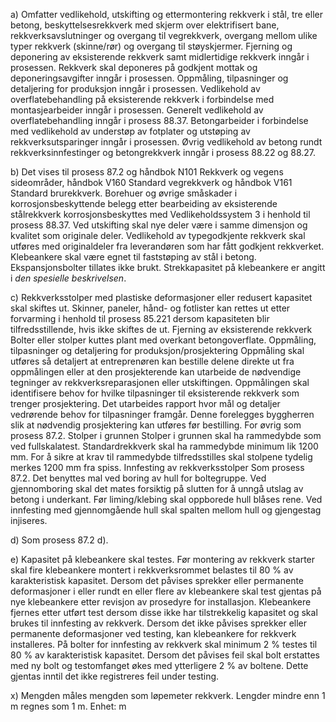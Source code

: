 a) Omfatter vedlikehold, utskifting og ettermontering rekkverk i stål, tre eller betong, beskyttelsesrekkverk med skjerm over elektrifisert bane, rekkverksavslutninger og overgang til vegrekkverk, overgang mellom ulike typer rekkverk (skinne/rør) og overgang til støyskjermer.
Fjerning og deponering av eksisterende rekkverk samt midlertidige rekkverk inngår i prosessen.
Rekkverk skal deponeres på godkjent mottak og deponeringsavgifter inngår i prosessen.
Oppmåling, tilpasninger og detaljering for produksjon inngår i prosessen.
Vedlikehold av overflatebehandling på eksisterende rekkverk i forbindelse med montasjearbeider inngår i prosessen. Generelt vedlikehold av overflatebehandling inngår i prosess 88.37.
Betongarbeider i forbindelse med vedlikehold av understøp av fotplater og utstøping av rekkverksutsparinger inngår i prosessen.
Øvrig vedlikehold av betong rundt rekkverksinnfestinger og betongrekkverk inngår i prosess 88.22 og 88.27.

b) Det vises til prosess 87.2 og håndbok N101 Rekkverk og vegens sideområder, håndbok V160 Standard vegrekkverk og håndbok V161 Standard brurekkverk.
Borehuer og øvrige småskader i korrosjonsbeskyttende belegg etter bearbeiding av eksisterende stålrekkverk korrosjonsbeskyttes med Vedlikeholdssystem 3 i henhold til prosess 88.37.
Ved utskifting skal nye deler være i samme dimensjon og kvalitet som originale deler. Vedlikehold av typegodkjente rekkverk skal utføres med originaldeler fra leverandøren som har fått godkjent rekkverket.
Klebeankere skal være egnet til faststøping av stål i betong. Ekspansjonsbolter tillates ikke brukt. Strekkapasitet på klebeankere er angitt i *den spesielle beskrivelsen*.

c) Rekkverksstolper med plastiske deformasjoner eller redusert kapasitet skal skiftes ut. Skinner, paneler, hånd- og fotlister kan rettes ut etter forvarming i henhold til prosess 85.221 dersom kapasiteten blir tilfredsstillende, hvis ikke skiftes de ut.
Fjerning av eksisterende rekkverk
Bolter eller stolper kuttes plant med overkant betongoverflate.
Oppmåling, tilpasninger og detaljering for produksjon/prosjektering
Oppmåling skal utføres så detaljert at entreprenøren kan bestille delene direkte ut fra oppmålingen eller at den prosjekterende kan utarbeide de nødvendige tegninger av rekkverksreparasjonen eller utskiftingen.
Oppmålingen skal identifisere behov for hvilke tilpasninger til eksisterende rekkverk som trenger prosjektering.
Det utarbeides rapport hvor mål og detaljer vedrørende behov for tilpasninger framgår. Denne forelegges byggherren slik at nødvendig prosjektering kan utføres før bestilling.
For øvrig som prosess 87.2.
Stolper i grunnen
Stolper i grunnen skal ha rammedybde som ved fullskalatest. Standardrekkverk skal ha rammedybde minimum lik 1200 mm. For å sikre at krav til rammedybde tilfredsstilles skal stolpene tydelig merkes 1200 mm fra spiss.
Innfesting av rekkverksstolper
Som prosess 87.2.
Det benyttes mal ved boring av hull for boltegruppe. Ved gjennomboring skal det mates forsiktig på slutten for å unngå utslag av betong i underkant.
Før liming/klebing skal oppborede hull blåses rene.
Ved innfesting med gjennomgående hull skal spalten mellom hull og gjengestag injiseres.

d) Som prosess 87.2 d).

e) Kapasitet på klebeankere skal testes. Før montering av rekkverk starter skal fire klebeankere montert i rekkverksrommet belastes til 80 % av karakteristisk kapasitet. Dersom det påvises sprekker eller permanente deformasjoner i eller rundt en eller flere av klebeankere skal test gjentas på nye klebeankere etter revisjon av prosedyre for installasjon. Klebeankere fjernes etter utført test dersom disse ikke har tilstrekkelig kapasitet og skal brukes til innfesting av rekkverk. Dersom det ikke påvises sprekker eller permanente deformasjoner ved testing, kan klebeankere for rekkverk installeres.
På bolter for innfesting av rekkverk skal minimum 2 % testes til 80 % av karakteristisk kapasitet. Dersom det påvises feil skal bolt erstattes med ny bolt og testomfanget økes med ytterligere 2 % av boltene. Dette gjentas inntil det ikke registreres feil under testing.

x) Mengden måles mengden som løpemeter rekkverk. Lengder mindre enn 1 m regnes som 1 m. Enhet: m

